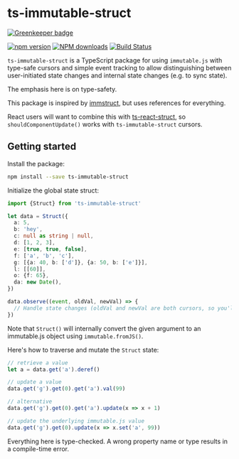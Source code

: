 # ts-immutable-struct

[![Greenkeeper badge](https://badges.greenkeeper.io/wkornewald/ts-immutable-struct.svg)](https://greenkeeper.io/)

[![npm version](https://badge.fury.io/js/ts-immutable-struct.svg)](https://badge.fury.io/js/ts-immutable-struct)
[![NPM downloads](https://img.shields.io/npm/dm/ts-immutable-struct.svg?style=flat)](https://npmjs.org/package/ts-immutable-struct)
[![Build Status](https://travis-ci.org/wkornewald/ts-immutable-struct.svg?branch=master)](https://travis-ci.org/wkornewald/ts-immutable-struct)

`ts-immutable-struct` is a TypeScript package for using `immutable.js` with type-safe cursors
and simple event tracking to allow distinguishing between user-initiated state changes and
internal state changes (e.g. to sync state).

The emphasis here is on type-safety.

This package is inspired by [immstruct](https://github.com/omniscientjs/immstruct), but uses references for everything.

React users will want to combine this with [ts-react-struct](https://github.com/wkornewald/ts-react-struct), so
`shouldComponentUpdate()` works with `ts-immutable-struct` cursors.

## Getting started

Install the package:
```sh
npm install --save ts-immutable-struct
```

Initialize the global state struct:
```typescript
import {Struct} from 'ts-immutable-struct'

let data = Struct({
  a: 5,
  b: 'hey',
  c: null as string | null,
  d: [1, 2, 3],
  e: [true, true, false],
  f: ['a', 'b', 'c'],
  g: [{a: 40, b: ['d']}, {a: 50, b: ['e']}],
  l: [[60]],
  o: {f: 65},
  da: new Date(),
})

data.observe((event, oldVal, newVal) => {
  // Handle state changes (oldVal and newVal are both cursors, so you'll need to deref())
})
```

Note that `Struct()` will internally convert the given argument to an immutable.js object using `immutable.fromJS()`.

Here's how to traverse and mutate the `Struct` state:
```typescript
// retrieve a value
let a = data.get('a').deref()

// update a value
data.get('g').get(0).get('a').val(99)

// alternative
data.get('g').get(0).get('a').update(x => x + 1)

// update the underlying immutable.js value
data.get('g').get(0).update(x => x.set('a', 99))
```

Everything here is type-checked. A wrong property name or type results in a compile-time error.
